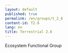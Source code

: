 ```yaml
---
layout: default
published: true
permalink: /en/groups/t_2_6
content-id: T2.6
lang: en
title: Terrestrial 2.6
---
```


Ecosystem Functional Group

